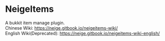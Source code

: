 # NeigeItems

A bukkit item manage plugin.  
Chinese Wiki: https://neige.gitbook.io/neigeitems-wiki/  
English Wiki(Deprecated): https://neige.gitbook.io/neigeitems-wiki-english/  
